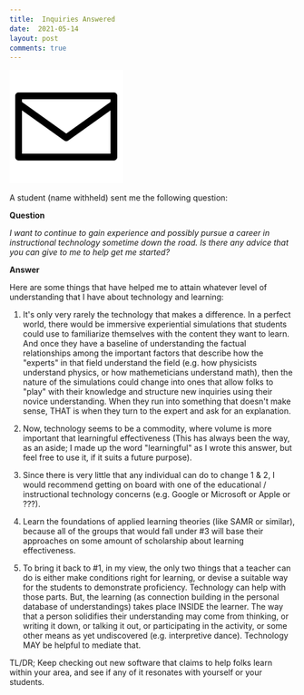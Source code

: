 ```yaml
---
title:  Inquiries Answered
date:  2021-05-14
layout: post
comments: true
---
```


<img src="/images/envelope.png">

A student (name withheld) sent me the following question:

**Question**

*I want to continue to gain experience and possibly pursue a career in instructional technology sometime down the road.  Is there any advice that you can give to me to help get me started?*

**Answer**

Here are some things that have helped me to attain whatever level of understanding that I have about technology and learning:

1. It's only very rarely the technology that makes a difference. In a perfect world, there would be immersive experiential simulations that students could use to familiarize themselves with the content they want to learn. And once they have a baseline of understanding the factual relationships among the important factors that describe how the "experts" in that field understand the field (e.g. how physicists understand physics, or how mathemeticians understand math), then the nature of the simulations could change into ones that allow folks to "play" with their knowledge and structure new inquiries using their novice understanding. When they run into something that doesn't make sense, THAT is when they turn to the expert and ask for an explanation.

2. Now, technology seems to be a commodity, where volume is more important that learningful effectiveness (This has always been the way, as an aside; I made up the word "learningful" as I wrote this answer, but feel free to use it, if it suits a future purpose).

3. Since there is very little that any individual can do to change 1 & 2, I would recommend getting on board with one of the educational / instructional technology concerns (e.g. Google or Microsoft or Apple or ???).

4. Learn the foundations of applied learning theories (like SAMR or similar), because all of the groups that would fall under #3 will base their approaches on some amount of scholarship about learning effectiveness.

5. To bring it back to #1, in my view, the only two things that a teacher can do is either make conditions right for learning, or devise a suitable way for the students to demonstrate proficiency. Technology can help with those parts. But, the learning (as connection building in the personal database of understandings) takes place INSIDE the learner. The way that a person solidifies their understanding may come from thinking, or writing it down, or talking it out, or participating in the activity, or some other means as yet undiscovered (e.g.  interpretive dance). Technology MAY be helpful to mediate that.

TL/DR; Keep checking out new software that claims to help folks learn within your area, and see if any of it resonates with yourself or your students.
